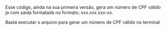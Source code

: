 Esse código, ainda na sua primeira versão, gera um número de CPF válido ja com saida formatada no formato;
xxx.xxx.xxx-xx.

Basta executar o arquivo para gerar um número de CPF válido no terminal
